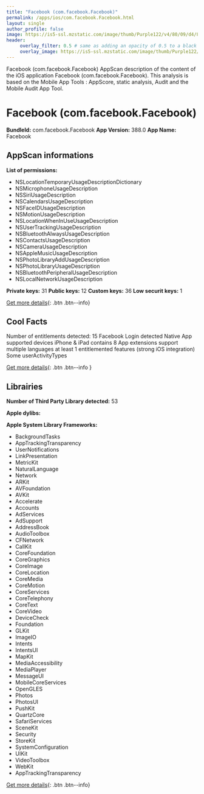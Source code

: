```yaml
---
title: "Facebook (com.facebook.Facebook)"
permalink: /apps/ios/com.facebook.Facebook.html
layout: single
author_profile: false
image: https://is5-ssl.mzstatic.com/image/thumb/Purple122/v4/80/09/d4/8009d47f-f3e5-0a9e-5592-cbcc413c5059/Icon-Production-0-1x_U007emarketing-0-7-0-85-220.png/512x512bb.jpg
header: 
     overlay_filter: 0.5 # same as adding an opacity of 0.5 to a black background
     overlay_image: https://is5-ssl.mzstatic.com/image/thumb/Purple122/v4/80/09/d4/8009d47f-f3e5-0a9e-5592-cbcc413c5059/Icon-Production-0-1x_U007emarketing-0-7-0-85-220.png/512x512bb.jpg
---
```

Facebook (com.facebook.Facebook) AppScan description of the content of the iOS application Facebook (com.facebook.Facebook). This analysis is based on the Mobile App Tools : AppScore, static analysis, Audit and the Mobile Audit App Tool.

# Facebook (com.facebook.Facebook)

**BundleId:** com.facebook.Facebook
**App Version:** 388.0
**App Name:** Facebook


## AppScan informations 

**List of permissions:** 
- NSLocationTemporaryUsageDescriptionDictionary
- NSMicrophoneUsageDescription
- NSSiriUsageDescription
- NSCalendarsUsageDescription
- NSFaceIDUsageDescription
- NSMotionUsageDescription
- NSLocationWhenInUseUsageDescription
- NSUserTrackingUsageDescription
- NSBluetoothAlwaysUsageDescription
- NSContactsUsageDescription
- NSCameraUsageDescription
- NSAppleMusicUsageDescription
- NSPhotoLibraryAddUsageDescription
- NSPhotoLibraryUsageDescription
- NSBluetoothPeripheralUsageDescription
- NSLocalNetworkUsageDescription
  
  
**Private keys:** 31
**Public keys:** 12
**Custom keys:** 36
**Low securit keys:** 1
  
[Get more details](/pricing.html){: .btn .btn--info}

## Cool Facts

Number of entitlements detected: 15
Facebook Login detected
Native App
supported devices iPhone & iPad
contains 8 App extensions
support multiple languages
at least 1 entitlemented features (strong iOS integration)
Some userActivityTypes
  
[Get more details](/pricing.html){: .btn .btn--info }

## Librairies 
**Number of Third Party Library detected:** 53


**Apple dylibs:**


**Apple System Library Frameworks:**
- BackgroundTasks
- AppTrackingTransparency
- UserNotifications
- LinkPresentation
- MetricKit
- NaturalLanguage
- Network
- ARKit
- AVFoundation
- AVKit
- Accelerate
- Accounts
- AdServices
- AdSupport
- AddressBook
- AudioToolbox
- CFNetwork
- CallKit
- CoreFoundation
- CoreGraphics
- CoreImage
- CoreLocation
- CoreMedia
- CoreMotion
- CoreServices
- CoreTelephony
- CoreText
- CoreVideo
- DeviceCheck
- Foundation
- GLKit
- ImageIO
- Intents
- IntentsUI
- MapKit
- MediaAccessibility
- MediaPlayer
- MessageUI
- MobileCoreServices
- OpenGLES
- Photos
- PhotosUI
- PushKit
- QuartzCore
- SafariServices
- SceneKit
- Security
- StoreKit
- SystemConfiguration
- UIKit
- VideoToolbox
- WebKit
- AppTrackingTransparency


  
[Get more details](/pricing.html){: .btn .btn--info}

